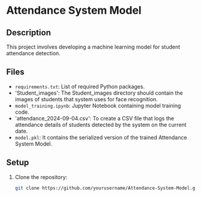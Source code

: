 # Attendance System Model

## Description
This project involves developing a machine learning model for student attendance detection.

## Files
- `requirements.txt`: List of required Python packages.
- 'Student_images': The Student_images directory should contain the images of students that system uses for face recognition.
- `model_training.ipynb`: Jupyter Notebook containing model training code.
- 'attendance_2024-09-04.csv': To create a CSV file that logs the attendance details of students detected by the system on the current date.
- `model.pkl`: It contains the serialized version of the trained Attendance System Model. 

## Setup
1. Clone the repository:
   ```bash
   git clone https://github.com/yourusername/Attendance-System-Model.git
